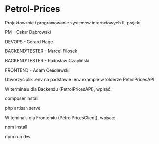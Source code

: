 # Petrol-Prices
Projektowanie i programowanie systemów internetowych II, projekt

PM - Oskar Dąbrowski

DEVOPS - Gerard Hagel

BACKEND/TESTER - Marcel Filosek

BACKEND/TESTER - Radosław Czapliński

FRONTEND - Adam Cendlewski

Utworzyć plik .env na podstawie .env.example w folderze PetrolPricesAPI

W terminalu dla Backendu (PetrolPricesAPI), wpisać:

composer install

php artisan serve

W teminalu dla Frontendu (PetrolPricesClient), wpisać:

npm install

npm run dev
